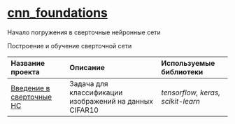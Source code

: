 # [cnn_foundations](https://github.com/pzuboff/cnn_foundations/blob/main/)<br/>
Начало погружения в сверточные нейронные сети

Построение и обучение сверточной сети

| Название проекта | Описание | Используемые библиотеки | 
| :---------------------- | :---------------------- | :---------------------- |
| [Введение в сверточные НС](https://github.com/pzuboff/cnn_foundations/blob/main/cnn_foundations.ipynb) | Задача для классификации изображений на данных CIFAR10 | *tensorflow, keras, scikit-learn* |